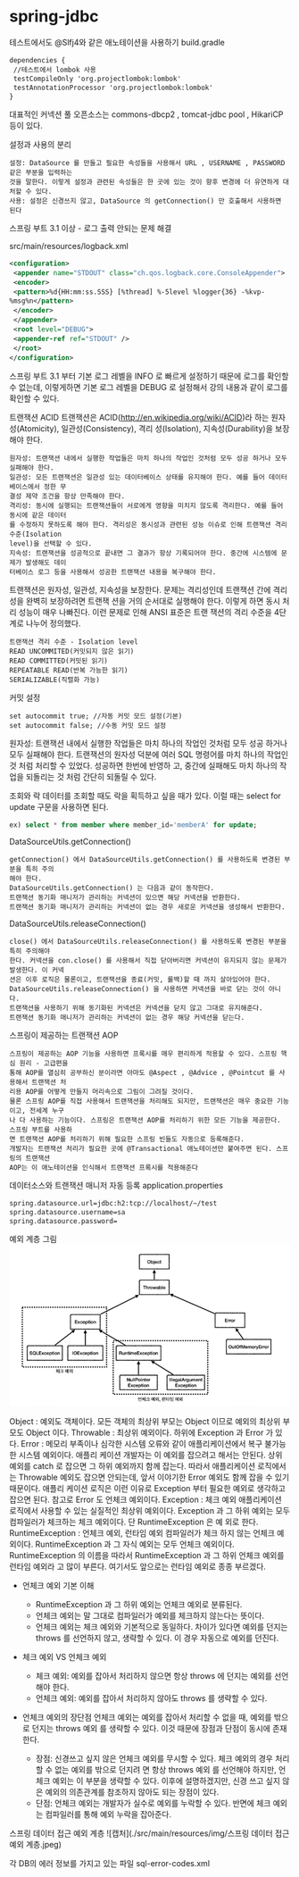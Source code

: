 ﻿# spring-jdbc
테스트에서도 @Slfj4와 같은 애노테이션을 사용하기
build.gradle
```
dependencies {
 //테스트에서 lombok 사용
 testCompileOnly 'org.projectlombok:lombok'
 testAnnotationProcessor 'org.projectlombok:lombok'
}
```

대표적인 커넥션 풀 오픈소스는 commons-dbcp2 , tomcat-jdbc pool , HikariCP 등이 있다.

설정과 사용의 분리
```
설정: DataSource 를 만들고 필요한 속성들을 사용해서 URL , USERNAME , PASSWORD 같은 부분을 입력하는
것을 말한다. 이렇게 설정과 관련된 속성들은 한 곳에 있는 것이 향후 변경에 더 유연하게 대처할 수 있다.
사용: 설정은 신경쓰지 않고, DataSource 의 getConnection() 만 호출해서 사용하면 된다
```

스프링 부트 3.1 이상 - 로그 출력 안되는 문제 해결

src/main/resources/logback.xml
```xml
<configuration>
 <appender name="STDOUT" class="ch.qos.logback.core.ConsoleAppender">
 <encoder>
 <pattern>%d{HH:mm:ss.SSS} [%thread] %-5level %logger{36} -%kvp- 
%msg%n</pattern>
 </encoder>
 </appender>
 <root level="DEBUG">
 <appender-ref ref="STDOUT" />
 </root>
</configuration>
```
스프링 부트 3.1 부터 기본 로그 레벨을 INFO 로 빠르게 설정하기 때문에 로그를 확인할 수 없는데, 이렇게하면 기본
로그 레벨을 DEBUG 로 설정해서 강의 내용과 같이 로그를 확인할 수 있다.

트랜잭션 ACID
트랜잭션은 ACID(http://en.wikipedia.org/wiki/ACID)라 하는 원자성(Atomicity), 일관성(Consistency), 격리
성(Isolation), 지속성(Durability)을 보장해야 한다.
```
원자성: 트랜잭션 내에서 실행한 작업들은 마치 하나의 작업인 것처럼 모두 성공 하거나 모두 실패해야 한다.
일관성: 모든 트랜잭션은 일관성 있는 데이터베이스 상태를 유지해야 한다. 예를 들어 데이터베이스에서 정한 무
결성 제약 조건을 항상 만족해야 한다.
격리성: 동시에 실행되는 트랜잭션들이 서로에게 영향을 미치지 않도록 격리한다. 예를 들어 동시에 같은 데이터
를 수정하지 못하도록 해야 한다. 격리성은 동시성과 관련된 성능 이슈로 인해 트랜잭션 격리 수준(Isolation
level)을 선택할 수 있다.
지속성: 트랜잭션을 성공적으로 끝내면 그 결과가 항상 기록되어야 한다. 중간에 시스템에 문제가 발생해도 데이
터베이스 로그 등을 사용해서 성공한 트랜잭션 내용을 복구해야 한다.
```

트랜잭션은 원자성, 일관성, 지속성을 보장한다. 문제는 격리성인데 트랜잭션 간에 격리성을 완벽히 보장하려면 트랜잭
션을 거의 순서대로 실행해야 한다. 이렇게 하면 동시 처리 성능이 매우 나빠진다. 이런 문제로 인해 ANSI 표준은 트랜
잭션의 격리 수준을 4단계로 나누어 정의했다.
```
트랜잭션 격리 수준 - Isolation level
READ UNCOMMITED(커밋되지 않은 읽기)
READ COMMITTED(커밋된 읽기)
REPEATABLE READ(반복 가능한 읽기)
SERIALIZABLE(직렬화 가능) 
```

커밋 설정
```
set autocommit true; //자동 커밋 모드 설정(기본)
set autocommit false; //수동 커밋 모드 설정
```

원자성: 트랜잭션 내에서 실행한 작업들은 마치 하나의 작업인 것처럼 모두 성공 하거나 모두 실패해야 한다.
트랜잭션의 원자성 덕분에 여러 SQL 명령어를 마치 하나의 작업인 것 처럼 처리할 수 있었다. 성공하면 한번에 반영하
고, 중간에 실패해도 마치 하나의 작업을 되돌리는 것 처럼 간단히 되돌릴 수 있다.

조회와 락
데이터를 조회할 때도 락을 획득하고 싶을 때가 있다. 이럴 때는 select for update 구문을 사용하면 된다.
```sql
ex) select * from member where member_id='memberA' for update;
```

DataSourceUtils.getConnection()
```
getConnection() 에서 DataSourceUtils.getConnection() 를 사용하도록 변경된 부분을 특히 주의
해야 한다.
DataSourceUtils.getConnection() 는 다음과 같이 동작한다.
트랜잭션 동기화 매니저가 관리하는 커넥션이 있으면 해당 커넥션을 반환한다.
트랜잭션 동기화 매니저가 관리하는 커넥션이 없는 경우 새로운 커넥션을 생성해서 반환한다.
```

DataSourceUtils.releaseConnection()
```
close() 에서 DataSourceUtils.releaseConnection() 를 사용하도록 변경된 부분을 특히 주의해야
한다. 커넥션을 con.close() 를 사용해서 직접 닫아버리면 커넥션이 유지되지 않는 문제가 발생한다. 이 커넥
션은 이후 로직은 물론이고, 트랜잭션을 종료(커밋, 롤백)할 때 까지 살아있어야 한다.
DataSourceUtils.releaseConnection() 을 사용하면 커넥션을 바로 닫는 것이 아니다.
트랜잭션을 사용하기 위해 동기화된 커넥션은 커넥션을 닫지 않고 그대로 유지해준다.
트랜잭션 동기화 매니저가 관리하는 커넥션이 없는 경우 해당 커넥션을 닫는다.
```

스프링이 제공하는 트랜잭션 AOP
```
스프링이 제공하는 AOP 기능을 사용하면 프록시를 매우 편리하게 적용할 수 있다. 스프링 핵심 원리 - 고급편을
통해 AOP를 열심히 공부하신 분이라면 아마도 @Aspect , @Advice , @Pointcut 를 사용해서 트랜잭션 처
리용 AOP를 어떻게 만들지 머리속으로 그림이 그려질 것이다.
물론 스프링 AOP를 직접 사용해서 트랜잭션을 처리해도 되지만, 트랜잭션은 매우 중요한 기능이고, 전세계 누구
나 다 사용하는 기능이다. 스프링은 트랜잭션 AOP를 처리하기 위한 모든 기능을 제공한다. 스프링 부트를 사용하
면 트랜잭션 AOP를 처리하기 위해 필요한 스프링 빈들도 자동으로 등록해준다.
개발자는 트랜잭션 처리가 필요한 곳에 @Transactional 애노테이션만 붙여주면 된다. 스프링의 트랜잭션
AOP는 이 애노테이션을 인식해서 트랜잭션 프록시를 적용해준다
```

데이터소스와 트랜잭션 매니저 자동 등록
application.properties
```properties
spring.datasource.url=jdbc:h2:tcp://localhost/~/test
spring.datasource.username=sa
spring.datasource.password=
```

예외 계층 그림
![캡처](./src/main/resources/img/예외%20계층%20그림.jpeg)

Object : 예외도 객체이다. 모든 객체의 최상위 부모는 Object 이므로 예외의 최상위 부모도 Object 이다.
Throwable : 최상위 예외이다. 하위에 Exception 과 Error 가 있다.
Error : 메모리 부족이나 심각한 시스템 오류와 같이 애플리케이션에서 복구 불가능한 시스템 예외이다. 애플리
케이션 개발자는 이 예외를 잡으려고 해서는 안된다.
상위 예외를 catch 로 잡으면 그 하위 예외까지 함께 잡는다. 따라서 애플리케이션 로직에서는
Throwable 예외도 잡으면 안되는데, 앞서 이야기한 Error 예외도 함께 잡을 수 있기 때문이다. 애플리
케이션 로직은 이런 이유로 Exception 부터 필요한 예외로 생각하고 잡으면 된다.
참고로 Error 도 언체크 예외이다.
Exception : 체크 예외
애플리케이션 로직에서 사용할 수 있는 실질적인 최상위 예외이다.
Exception 과 그 하위 예외는 모두 컴파일러가 체크하는 체크 예외이다. 단 RuntimeException 은 예
외로 한다.
RuntimeException : 언체크 예외, 런타임 예외
컴파일러가 체크 하지 않는 언체크 예외이다.
RuntimeException 과 그 자식 예외는 모두 언체크 예외이다.
RuntimeException 의 이름을 따라서 RuntimeException 과 그 하위 언체크 예외를 런타임 예외라
고 많이 부른다. 여기서도 앞으로는 런타임 예외로 종종 부르겠다.


* 언체크 예외 기본 이해
  * RuntimeException 과 그 하위 예외는 언체크 예외로 분류된다.
  * 언체크 예외는 말 그대로 컴파일러가 예외를 체크하지 않는다는 뜻이다.
  * 언체크 예외는 체크 예외와 기본적으로 동일하다. 차이가 있다면 예외를 던지는 throws 를 선언하지 않고, 생략할 수 있다. 이 경우 자동으로 예외를 던진다.

* 체크 예외 VS 언체크 예외
  * 체크 예외: 예외를 잡아서 처리하지 않으면 항상 throws 에 던지는 예외를 선언해야 한다.
  * 언체크 예외: 예외를 잡아서 처리하지 않아도 throws 를 생략할 수 있다.

* 언체크 예외의 장단점 
  언체크 예외는 예외를 잡아서 처리할 수 없을 때, 예외를 밖으로 던지는 throws 예외 를 생략할 수 있다. 이것 때문에 장점과 단점이 동시에 존재한다.
  * 장점: 신경쓰고 싶지 않은 언체크 예외를 무시할 수 있다. 체크 예외의 경우 처리할 수 없는 예외를 밖으로 던지려
  면 항상 throws 예외 를 선언해야 하지만, 언체크 예외는 이 부분을 생략할 수 있다. 이후에 설명하겠지만, 신경
  쓰고 싶지 않은 예외의 의존관계를 참조하지 않아도 되는 장점이 있다.
  * 단점: 언체크 예외는 개발자가 실수로 예외를 누락할 수 있다. 반면에 체크 예외는 컴파일러를 통해 예외 누락을
  잡아준다.

스프링 데이터 접근 예외 계층
![캡처](./src/main/resources/img/스프링 데이터 접근 예외 계층.jpeg)

각 DB의 에러 정보를 가지고 있는 파일
sql-error-codes.xml